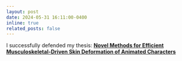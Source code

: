 ```yaml
---
layout: post
date: 2024-05-31 16:11:00-0400
inline: true
related_posts: false
---
```


I successfully defended my thesis: **[Novel Methods for Efficient Musculoskeletal-Driven Skin Deformation of Animated Characters](https://escholarship.org/uc/item/4fk0x7n8)**